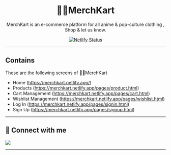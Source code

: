 <div align="center">



# 🐱‍👤MerchKart

MerchKart is an e-commerce platform for all anime & pop-culture  clothing , Shop & let us know.



[![Netlify Status](https://api.netlify.com/api/v1/badges/8efba14e-0d6b-41d3-acb8-a96e74a89e9b/deploy-status)](https://app.netlify.com/sites/merchkart/deploys)

</div>

---

## Contains

These are the following screens of 🐱‍👤MerchKart

- Home (https://merchkart.netlify.app/)
- Products (https://merchkart.netlify.app/pages/product.html)
- Cart Management (https://merchkart.netlify.app/pages/cart.html)
- Wishlist Management (https://merchkart.netlify.app/pages/wishlist.html)
- Log In (https://merchkart.netlify.app/pages/signin.html)
- Sign Up (https://merchkart.netlify.app/pages/signup.html)

---

## 📧 Connect with me


<a href="https://www.linkedin.com/in/prathameshpcodes/"><img src="https://img.shields.io/badge/LinkedIn-0077B5?style=for-the-badge&logo=linkedin&logoColor=white"/></a>

---


